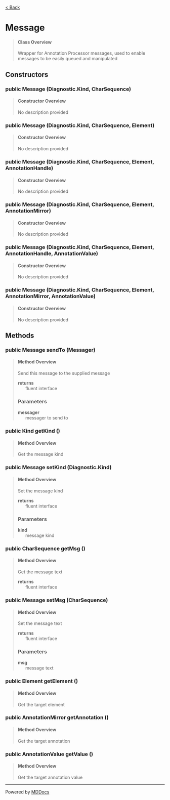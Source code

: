 [< Back](../README.md)
# Message #
>#### Class Overview ####
>Wrapper for Annotation Processor messages, used to enable messages to be
 easily queued and manipulated
## Constructors ##
### public Message (Diagnostic.Kind, CharSequence) ###
>#### Constructor Overview ####
>No description provided
>
### public Message (Diagnostic.Kind, CharSequence, Element) ###
>#### Constructor Overview ####
>No description provided
>
### public Message (Diagnostic.Kind, CharSequence, Element, AnnotationHandle) ###
>#### Constructor Overview ####
>No description provided
>
### public Message (Diagnostic.Kind, CharSequence, Element, AnnotationMirror) ###
>#### Constructor Overview ####
>No description provided
>
### public Message (Diagnostic.Kind, CharSequence, Element, AnnotationHandle, AnnotationValue) ###
>#### Constructor Overview ####
>No description provided
>
### public Message (Diagnostic.Kind, CharSequence, Element, AnnotationMirror, AnnotationValue) ###
>#### Constructor Overview ####
>No description provided
>
## Methods ##
### public Message sendTo (Messager) ###
>#### Method Overview ####
>Send this message to the supplied message
>
>**returns**<br />
>&nbsp;&nbsp;&nbsp;&nbsp;&nbsp;&nbsp;fluent interface
>
>### Parameters ###
>**messager**<br />
>&nbsp;&nbsp;&nbsp;&nbsp;&nbsp;&nbsp;messager to send to
>
### public Kind getKind () ###
>#### Method Overview ####
>Get the message kind
>
### public Message setKind (Diagnostic.Kind) ###
>#### Method Overview ####
>Set the message kind
>
>**returns**<br />
>&nbsp;&nbsp;&nbsp;&nbsp;&nbsp;&nbsp;fluent interface
>
>### Parameters ###
>**kind**<br />
>&nbsp;&nbsp;&nbsp;&nbsp;&nbsp;&nbsp;message kind
>
### public CharSequence getMsg () ###
>#### Method Overview ####
>Get the message text
>
>**returns**<br />
>&nbsp;&nbsp;&nbsp;&nbsp;&nbsp;&nbsp;fluent interface
>
### public Message setMsg (CharSequence) ###
>#### Method Overview ####
>Set the message text
>
>**returns**<br />
>&nbsp;&nbsp;&nbsp;&nbsp;&nbsp;&nbsp;fluent interface
>
>### Parameters ###
>**msg**<br />
>&nbsp;&nbsp;&nbsp;&nbsp;&nbsp;&nbsp;message text
>
### public Element getElement () ###
>#### Method Overview ####
>Get the target element
>
### public AnnotationMirror getAnnotation () ###
>#### Method Overview ####
>Get the target annotation
>
### public AnnotationValue getValue () ###
>#### Method Overview ####
>Get the target annotation value
>

---
Powered by [MDDocs](https://github.com/VRCube/MDDocs)